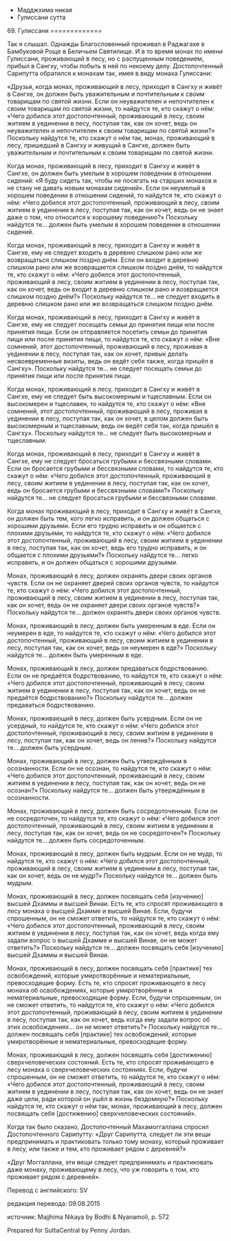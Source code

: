 









* Мадджхима никая
* Гулиссани сутта


69\. Гулиссани
\=\=\=\=\=\=\=\=\=\=\=\=\=



Так я слышал\. Однажды Благословенный проживал в Раджагахе в Бамбуковой Роще в Беличьем Святилище\. И в то время монах по имени Гулиссани, проживающий в лесу, но с распущенным поведением, прибыл в Сангху, чтобы побыть в ней по некоему делу\. Достопочтенный Сарипутта обратился к монахам так, имея в виду монаха Гулиссани:


«Друзья, когда монах, проживающий в лесу, приходит в Сангху и живёт в Сангхе, он должен быть уважительным и почтительным к своим товарищам по святой жизни\. Если он неуважителен и непочтителен к своим товарищам по святой жизни, то найдутся те, кто скажут о нём: «Чего добился этот достопочтенный, проживающий в лесу, своим житием в уединении в лесу, поступая так, как он хочет, ведь он неуважителен и непочтителен к своим товарищам по святой жизни?» Поскольку найдутся те, кто скажут о нём так, монах, проживающий в лесу, пришедший в Сангху и живущий в Сангхе, должен быть уважительным и почтительным к своим товарищам по святой жизни\.


Когда монах, проживающий в лесу, приходит в Сангху и живёт в Сангхе, он должен быть умелым в хорошем поведении в отношении сидений: «Я буду сидеть так, чтобы не посягать на старших монахов и не стану не давать новым монахам сидений»\. Если он неумелый в хорошем поведении в отношении сидений, то найдутся те, кто скажут о нём: «Чего добился этот достопочтенный, проживающий в лесу, своим житием в уединении в лесу, поступая так, как он хочет, ведь он не знает даже о том, что относится к хорошему поведению?» Поскольку найдутся те… должен быть умелым в хорошем поведении в отношении сидений\.


Когда монах, проживающий в лесу, приходит в Сангху и живёт в Сангхе, ему не следует входить в деревню слишком рано или же возвращаться слишком поздно днём\. Если он входит в деревню слишком рано или же возвращается слишком поздно днём, то найдутся те, кто скажут о нём: «Чего добился этот достопочтенный, проживающий в лесу, своим житием в уединении в лесу, поступая так, как он хочет, ведь он входит в деревню слишком рано и возвращается слишком поздно днём?» Поскольку найдутся те… не следует входить в деревню слишком рано или же возвращаться слишком поздно днём\.


Когда монах, проживающий в лесу, приходит в Сангху и живёт в Сангхе, ему не следует посещать семьи до принятия пищи или после принятия пищи\. Если он отправляется посетить семьи до принятия пищи или после принятия пищи, то найдутся те, кто скажут о нём: «Вне сомнений, этот достопочтенный, проживающий в лесу, проживая в уединении в лесу, поступая так, как он хочет, привык делать несвоевременные визиты, ведь он ведёт себя также, когда пришёл в Сангху»\. Поскольку найдутся те… не следует посещать семьи до принятия пищи или после принятия пищи\.


Когда монах, проживающий в лесу, приходит в Сангху и живёт в Сангхе, ему не следует быть высокомерным и тщеславным\. Если он высокомерен и тщеславен, то найдутся те, кто скажут о нём: «Вне сомнений, этот достопочтенный, проживающий в лесу, проживая в уединении в лесу, поступая так, как он хочет, в целом должен быть высокомерным и тщеславным, ведь он ведёт себя так, когда пришёл в Сангху»\. Поскольку найдутся те… не следует быть высокомерным и тщеславным\.


Когда монах, проживающий в лесу, приходит в Сангху и живёт в Сангхе, ему не следует бросаться грубыми и бессвязными словами\. Если он бросается грубыми и бессвязными словами, то найдутся те, кто скажут о нём: «Чего добился этот достопочтенный, проживающий в лесу, своим житием в уединении в лесу, поступая так, как он хочет, ведь он бросается грубыми и бессвязными словами?» Поскольку найдутся те… не следует бросаться грубыми и бессвязными словами\.


Когда монах проживающий в лесу, приходит в Сангху и живёт в Сангхе, он должен быть тем, кого легко исправить, и он должен общаться с хорошими друзьями\. Если его трудно исправить и он общается с плохими друзьями, то найдутся те, кто скажут о нём: «Чего добился этот достопочтенный, проживающий в лесу, своим житием в уединении в лесу, поступая так, как он хочет, ведь его трудно исправить, и он общается с плохими друзьями?» Поскольку найдутся те… легко исправить, и он должен общаться с хорошими друзьями\.


Монах, проживающий в лесу, должен охранять двери своих органов чувств\. Если он не охраняет дверей своих органов чувств, то найдутся те, кто скажут о нём: «Чего добился этот достопочтенный, проживающий в лесу, своим житием в уединении в лесу, поступая так, как он хочет, ведь он не охраняет двери своих органов чувств?» Поскольку найдутся те… должен охранять двери своих органов чувств\.


Монах, проживающий в лесу, должен быть умеренным в еде\. Если он неумерен в еде, то найдутся те, кто скажут о нём: «Чего добился этот достопочтенный, проживающий в лесу, своим житием в уединении в лесу, поступая так, как он хочет, ведь он неумерен в еде?» Поскольку найдутся те… должен быть умеренным в еде\.


Монах, проживающий в лесу, должен предаваться бодрствованию\. Если он не предаётся бодрствованию, то найдутся те, кто скажут о нём: «Чего добился этот достопочтенный, проживающий в лесу, своим житием в уединении в лесу, поступая так, как он хочет, ведь он не предаётся бодрствованию?» Поскольку найдутся те… должен предаваться бодрствованию\.


Монах, проживающий в лесу, должен быть усердным\. Если он не усердный, то найдутся те, кто скажут о нём: «Чего добился этот достопочтенный, проживающий в лесу, своим житием в уединении в лесу, поступая так, как он хочет, ведь он ленив?» Поскольку найдутся те… должен быть усердным\.


Монах, проживающий в лесу, должен быть утверждённым в осознанности\. Если он не осознан, то найдутся те, кто скажут о нём: «Чего добился этот достопочтенный, проживающий в лесу, своим житием в уединении в лесу, поступая так, как он хочет, ведь он не осознан?» Поскольку найдутся те… должен быть утверждённым в осознанности\.


Монах, проживающий в лесу, должен быть сосредоточенным\. Если он не сосредоточен, то найдутся те, кто скажут о нём: «Чего добился этот достопочтенный, проживающий в лесу, своим житием в уединении в лесу, поступая так, как он хочет, ведь он не сосредоточен?» Поскольку найдутся те… должен быть сосредоточенным\.


Монах, проживающий в лесу, должен быть мудрым\. Если он не мудр, то найдутся те, кто скажут о нём: «Чего добился этот достопочтенный, проживающий в лесу, своим житием в уединении в лесу, поступая так, как он хочет, ведь он не мудр?» Поскольку найдутся те… должен быть мудрым\.


Монах, проживающий в лесу, должен посвящать себя \[изучению\] высшей Дхаммы и высшей Винаи\. Есть те, кто спросят проживающего в лесу монаха о высшей Дхамме и высшей Винае\. Если, будучи спрошенным, он не сможет ответить, то найдутся те, кто скажут о нём: «Чего добился этот достопочтенный, проживающий в лесу, своим житием в уединении в лесу, поступая так, как он хочет, ведь когда ему задали вопрос о высшей Дхамме и высшей Винае, он не может ответить?» Поскольку найдутся те… должен посвящать себя \[изучению\] высшей Дхаммы и высшей Винаи\.


Монах, проживающий в лесу, должен посвящать себя \[практике\] тех освобождений, которые умиротворённые и нематериальные, превосходящие форму\. Есть те, кто спросят проживающего в лесу монаха об освобождениях, которые умиротворённые и нематериальные, превосходящие форму\. Если, будучи спрошенным, он не сможет ответить, то найдутся те, кто скажут о нём: «Чего добился этот достопочтенный, проживающий в лесу, своим житием в уединении в лесу, поступая так, как он хочет, ведь когда ему задали вопрос об этих освобождениях… он не может ответить?» Поскольку найдутся те… должен посвящать себя \[практике\] тех освобождений, которые умиротворённые и нематериальные, превосходящие форму\.


Монах, проживающий в лесу, должен посвящать себя \[достижению\] сверхчеловеческих состояний\. Есть те, кто спросят проживающего в лесу монаха о сверхчеловеческих состояниях\. Если, будучи спрошенным, он не сможет ответить, то найдутся те, кто скажут о нём: «Чего добился этот достопочтенный, проживающий в лесу, своим житием в уединении в лесу, поступая так, как он хочет, ведь он не знает даже цели, ради которой он ушёл в жизнь бездомную?» Поскольку найдутся те, кто скажут о нём так, монах, проживающий в лесу, должен посвящать себя \[достижению\] сверхчеловеческих состояний»\.


Когда так было сказано, Достопочтенный Махамоггаллана спросил Достопочтенного Сарипутту: «Друг Сарипутта, следует ли эти вещи предпринимать и практиковать только тому монаху, который проживает в лесу, или также и тем, кто проживает рядом с деревней?»


«Друг Моггаллана, эти вещи следует предпринимать и практиковать даже монаху, проживающему в лесу, что уж говорить о том, кто проживает рядом с деревней»\.



Перевод с английского: SV


редакция перевода: 09\.08\.2015


источник: Majjhima Nikaya by Bodhi & Nyanamoli, p\. 572


Prepared for SuttaCentral by Penny Jordan\.






